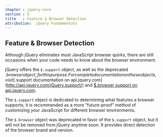 ```yaml
---
chapter : jquery-core
section : 5
title   : Feature & Browser Detection
attribution:  jQuery Fundamentals
---
```

## Feature & Browser Detection

Although jQuery eliminates most JavaScript browser quirks, there are still
occasions when your code needs to know about the browser environment.

jQuery offers the `$.support` object, as well as the deprecated $.browser
object, for this purpose.  For complete documentation on these objects, visit
[$.support documentation on api.jquery.com](http://api.jquery.com/jQuery.support/) and
[$.browser support on api.jquery.com](http://api.jquery.com/jQuery.browser/).

The `$.support` object is dedicated to determining what features a browser
supports; it is recommended as a more “future-proof” method of customizing your
JavaScript for different browser environments.

The `$.browser` object was deprecated in favor of the `$.support` object, but
it will not be removed from jQuery anytime soon. It provides direct detection
of the browser brand and version.
